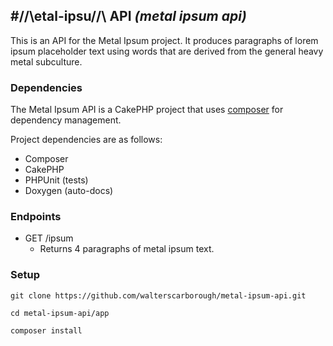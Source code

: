 #/\/\etal-ipsu/\/\ API 
_(metal ipsum api)_
---

This is an API for the Metal Ipsum project. It produces paragraphs of lorem ipsum placeholder text using words that are derived from the general heavy metal subculture.

### Dependencies
The Metal Ipsum API is a CakePHP project that uses [composer](http://getcomposer.org) for dependency management.

Project dependencies are as follows:
 * Composer
 * CakePHP
 * PHPUnit (tests)
 * Doxygen (auto-docs)

### Endpoints
 * GET /ipsum
    * Returns 4 paragraphs of metal ipsum text.

### Setup
```  
git clone https://github.com/walterscarborough/metal-ipsum-api.git

cd metal-ipsum-api/app

composer install  
```
